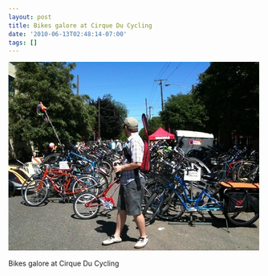 ```yaml
---
layout: post
title: Bikes galore at Cirque Du Cycling
date: '2010-06-13T02:48:14-07:00'
tags: []
---
```

![](/tumblr_files/tumblr_l3y5wfDYsV1qz70lno1_1280.jpg)  

Bikes galore at Cirque Du Cycling

